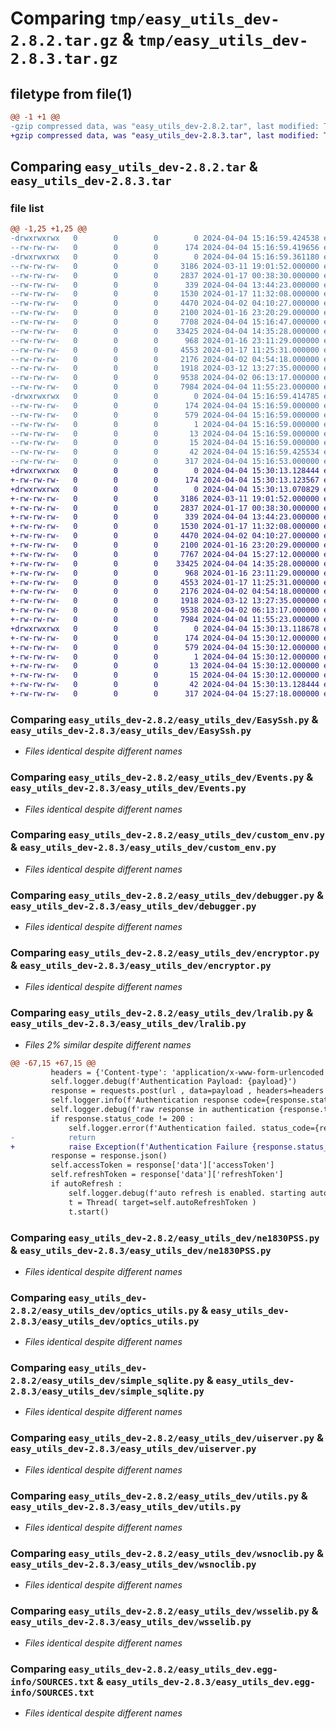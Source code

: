 # Comparing `tmp/easy_utils_dev-2.8.2.tar.gz` & `tmp/easy_utils_dev-2.8.3.tar.gz`

## filetype from file(1)

```diff
@@ -1 +1 @@
-gzip compressed data, was "easy_utils_dev-2.8.2.tar", last modified: Thu Apr  4 15:16:59 2024, max compression
+gzip compressed data, was "easy_utils_dev-2.8.3.tar", last modified: Thu Apr  4 15:30:13 2024, max compression
```

## Comparing `easy_utils_dev-2.8.2.tar` & `easy_utils_dev-2.8.3.tar`

### file list

```diff
@@ -1,25 +1,25 @@
-drwxrwxrwx   0        0        0        0 2024-04-04 15:16:59.424538 easy_utils_dev-2.8.2/
--rw-rw-rw-   0        0        0      174 2024-04-04 15:16:59.419656 easy_utils_dev-2.8.2/PKG-INFO
-drwxrwxrwx   0        0        0        0 2024-04-04 15:16:59.361180 easy_utils_dev-2.8.2/easy_utils_dev/
--rw-rw-rw-   0        0        0     3186 2024-03-11 19:01:52.000000 easy_utils_dev-2.8.2/easy_utils_dev/EasySsh.py
--rw-rw-rw-   0        0        0     2837 2024-01-17 00:38:30.000000 easy_utils_dev-2.8.2/easy_utils_dev/Events.py
--rw-rw-rw-   0        0        0      339 2024-04-04 13:44:23.000000 easy_utils_dev-2.8.2/easy_utils_dev/__init__.py
--rw-rw-rw-   0        0        0     1530 2024-01-17 11:32:08.000000 easy_utils_dev-2.8.2/easy_utils_dev/custom_env.py
--rw-rw-rw-   0        0        0     4470 2024-04-02 04:10:27.000000 easy_utils_dev-2.8.2/easy_utils_dev/debugger.py
--rw-rw-rw-   0        0        0     2100 2024-01-16 23:20:29.000000 easy_utils_dev-2.8.2/easy_utils_dev/encryptor.py
--rw-rw-rw-   0        0        0     7708 2024-04-04 15:16:47.000000 easy_utils_dev-2.8.2/easy_utils_dev/lralib.py
--rw-rw-rw-   0        0        0    33425 2024-04-04 14:35:28.000000 easy_utils_dev-2.8.2/easy_utils_dev/ne1830PSS.py
--rw-rw-rw-   0        0        0      968 2024-01-16 23:11:29.000000 easy_utils_dev-2.8.2/easy_utils_dev/optics_utils.py
--rw-rw-rw-   0        0        0     4553 2024-01-17 11:25:31.000000 easy_utils_dev-2.8.2/easy_utils_dev/simple_sqlite.py
--rw-rw-rw-   0        0        0     2176 2024-04-02 04:54:18.000000 easy_utils_dev-2.8.2/easy_utils_dev/uiserver.py
--rw-rw-rw-   0        0        0     1918 2024-03-12 13:27:35.000000 easy_utils_dev-2.8.2/easy_utils_dev/utils.py
--rw-rw-rw-   0        0        0     9538 2024-04-02 06:13:17.000000 easy_utils_dev-2.8.2/easy_utils_dev/wsnoclib.py
--rw-rw-rw-   0        0        0     7984 2024-04-04 11:55:23.000000 easy_utils_dev-2.8.2/easy_utils_dev/wsselib.py
-drwxrwxrwx   0        0        0        0 2024-04-04 15:16:59.414785 easy_utils_dev-2.8.2/easy_utils_dev.egg-info/
--rw-rw-rw-   0        0        0      174 2024-04-04 15:16:59.000000 easy_utils_dev-2.8.2/easy_utils_dev.egg-info/PKG-INFO
--rw-rw-rw-   0        0        0      579 2024-04-04 15:16:59.000000 easy_utils_dev-2.8.2/easy_utils_dev.egg-info/SOURCES.txt
--rw-rw-rw-   0        0        0        1 2024-04-04 15:16:59.000000 easy_utils_dev-2.8.2/easy_utils_dev.egg-info/dependency_links.txt
--rw-rw-rw-   0        0        0       13 2024-04-04 15:16:59.000000 easy_utils_dev-2.8.2/easy_utils_dev.egg-info/requires.txt
--rw-rw-rw-   0        0        0       15 2024-04-04 15:16:59.000000 easy_utils_dev-2.8.2/easy_utils_dev.egg-info/top_level.txt
--rw-rw-rw-   0        0        0       42 2024-04-04 15:16:59.425534 easy_utils_dev-2.8.2/setup.cfg
--rw-rw-rw-   0        0        0      317 2024-04-04 15:16:53.000000 easy_utils_dev-2.8.2/setup.py
+drwxrwxrwx   0        0        0        0 2024-04-04 15:30:13.128444 easy_utils_dev-2.8.3/
+-rw-rw-rw-   0        0        0      174 2024-04-04 15:30:13.123567 easy_utils_dev-2.8.3/PKG-INFO
+drwxrwxrwx   0        0        0        0 2024-04-04 15:30:13.070829 easy_utils_dev-2.8.3/easy_utils_dev/
+-rw-rw-rw-   0        0        0     3186 2024-03-11 19:01:52.000000 easy_utils_dev-2.8.3/easy_utils_dev/EasySsh.py
+-rw-rw-rw-   0        0        0     2837 2024-01-17 00:38:30.000000 easy_utils_dev-2.8.3/easy_utils_dev/Events.py
+-rw-rw-rw-   0        0        0      339 2024-04-04 13:44:23.000000 easy_utils_dev-2.8.3/easy_utils_dev/__init__.py
+-rw-rw-rw-   0        0        0     1530 2024-01-17 11:32:08.000000 easy_utils_dev-2.8.3/easy_utils_dev/custom_env.py
+-rw-rw-rw-   0        0        0     4470 2024-04-02 04:10:27.000000 easy_utils_dev-2.8.3/easy_utils_dev/debugger.py
+-rw-rw-rw-   0        0        0     2100 2024-01-16 23:20:29.000000 easy_utils_dev-2.8.3/easy_utils_dev/encryptor.py
+-rw-rw-rw-   0        0        0     7767 2024-04-04 15:27:12.000000 easy_utils_dev-2.8.3/easy_utils_dev/lralib.py
+-rw-rw-rw-   0        0        0    33425 2024-04-04 14:35:28.000000 easy_utils_dev-2.8.3/easy_utils_dev/ne1830PSS.py
+-rw-rw-rw-   0        0        0      968 2024-01-16 23:11:29.000000 easy_utils_dev-2.8.3/easy_utils_dev/optics_utils.py
+-rw-rw-rw-   0        0        0     4553 2024-01-17 11:25:31.000000 easy_utils_dev-2.8.3/easy_utils_dev/simple_sqlite.py
+-rw-rw-rw-   0        0        0     2176 2024-04-02 04:54:18.000000 easy_utils_dev-2.8.3/easy_utils_dev/uiserver.py
+-rw-rw-rw-   0        0        0     1918 2024-03-12 13:27:35.000000 easy_utils_dev-2.8.3/easy_utils_dev/utils.py
+-rw-rw-rw-   0        0        0     9538 2024-04-02 06:13:17.000000 easy_utils_dev-2.8.3/easy_utils_dev/wsnoclib.py
+-rw-rw-rw-   0        0        0     7984 2024-04-04 11:55:23.000000 easy_utils_dev-2.8.3/easy_utils_dev/wsselib.py
+drwxrwxrwx   0        0        0        0 2024-04-04 15:30:13.118678 easy_utils_dev-2.8.3/easy_utils_dev.egg-info/
+-rw-rw-rw-   0        0        0      174 2024-04-04 15:30:12.000000 easy_utils_dev-2.8.3/easy_utils_dev.egg-info/PKG-INFO
+-rw-rw-rw-   0        0        0      579 2024-04-04 15:30:12.000000 easy_utils_dev-2.8.3/easy_utils_dev.egg-info/SOURCES.txt
+-rw-rw-rw-   0        0        0        1 2024-04-04 15:30:12.000000 easy_utils_dev-2.8.3/easy_utils_dev.egg-info/dependency_links.txt
+-rw-rw-rw-   0        0        0       13 2024-04-04 15:30:12.000000 easy_utils_dev-2.8.3/easy_utils_dev.egg-info/requires.txt
+-rw-rw-rw-   0        0        0       15 2024-04-04 15:30:12.000000 easy_utils_dev-2.8.3/easy_utils_dev.egg-info/top_level.txt
+-rw-rw-rw-   0        0        0       42 2024-04-04 15:30:13.128444 easy_utils_dev-2.8.3/setup.cfg
+-rw-rw-rw-   0        0        0      317 2024-04-04 15:27:18.000000 easy_utils_dev-2.8.3/setup.py
```

### Comparing `easy_utils_dev-2.8.2/easy_utils_dev/EasySsh.py` & `easy_utils_dev-2.8.3/easy_utils_dev/EasySsh.py`

 * *Files identical despite different names*

### Comparing `easy_utils_dev-2.8.2/easy_utils_dev/Events.py` & `easy_utils_dev-2.8.3/easy_utils_dev/Events.py`

 * *Files identical despite different names*

### Comparing `easy_utils_dev-2.8.2/easy_utils_dev/custom_env.py` & `easy_utils_dev-2.8.3/easy_utils_dev/custom_env.py`

 * *Files identical despite different names*

### Comparing `easy_utils_dev-2.8.2/easy_utils_dev/debugger.py` & `easy_utils_dev-2.8.3/easy_utils_dev/debugger.py`

 * *Files identical despite different names*

### Comparing `easy_utils_dev-2.8.2/easy_utils_dev/encryptor.py` & `easy_utils_dev-2.8.3/easy_utils_dev/encryptor.py`

 * *Files identical despite different names*

### Comparing `easy_utils_dev-2.8.2/easy_utils_dev/lralib.py` & `easy_utils_dev-2.8.3/easy_utils_dev/lralib.py`

 * *Files 2% similar despite different names*

```diff
@@ -67,15 +67,15 @@
         headers = {'Content-type': 'application/x-www-form-urlencoded' }
         self.logger.debug(f'Authentication Payload: {payload}')
         response = requests.post(url , data=payload , headers=headers , verify=False)
         self.logger.info(f'Authentication response code={response.status_code}')
         self.logger.debug(f'raw response in authentication {response.text}')
         if response.status_code != 200 :
             self.logger.error(f'Authentication failed. status_code={response.status_code} {response.text}')
-            return
+            raise Exception(f'Authentication Failure {response.status_code}')
         response = response.json()
         self.accessToken = response['data']['accessToken']
         self.refreshToken = response['data']['refreshToken']
         if autoRefresh :
             self.logger.debug(f'auto refresh is enabled. starting auto refresh thread ..')
             t = Thread( target=self.autoRefreshToken )
             t.start()
```

### Comparing `easy_utils_dev-2.8.2/easy_utils_dev/ne1830PSS.py` & `easy_utils_dev-2.8.3/easy_utils_dev/ne1830PSS.py`

 * *Files identical despite different names*

### Comparing `easy_utils_dev-2.8.2/easy_utils_dev/optics_utils.py` & `easy_utils_dev-2.8.3/easy_utils_dev/optics_utils.py`

 * *Files identical despite different names*

### Comparing `easy_utils_dev-2.8.2/easy_utils_dev/simple_sqlite.py` & `easy_utils_dev-2.8.3/easy_utils_dev/simple_sqlite.py`

 * *Files identical despite different names*

### Comparing `easy_utils_dev-2.8.2/easy_utils_dev/uiserver.py` & `easy_utils_dev-2.8.3/easy_utils_dev/uiserver.py`

 * *Files identical despite different names*

### Comparing `easy_utils_dev-2.8.2/easy_utils_dev/utils.py` & `easy_utils_dev-2.8.3/easy_utils_dev/utils.py`

 * *Files identical despite different names*

### Comparing `easy_utils_dev-2.8.2/easy_utils_dev/wsnoclib.py` & `easy_utils_dev-2.8.3/easy_utils_dev/wsnoclib.py`

 * *Files identical despite different names*

### Comparing `easy_utils_dev-2.8.2/easy_utils_dev/wsselib.py` & `easy_utils_dev-2.8.3/easy_utils_dev/wsselib.py`

 * *Files identical despite different names*

### Comparing `easy_utils_dev-2.8.2/easy_utils_dev.egg-info/SOURCES.txt` & `easy_utils_dev-2.8.3/easy_utils_dev.egg-info/SOURCES.txt`

 * *Files identical despite different names*

